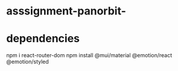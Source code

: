 # asssignment-panorbit-

# dependencies

npm i react-router-dom
npm install @mui/material @emotion/react @emotion/styled

